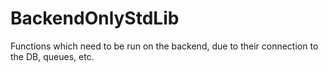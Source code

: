 # BackendOnlyStdLib

Functions which need to be run on the backend, due to their connection to the DB,
queues, etc.
